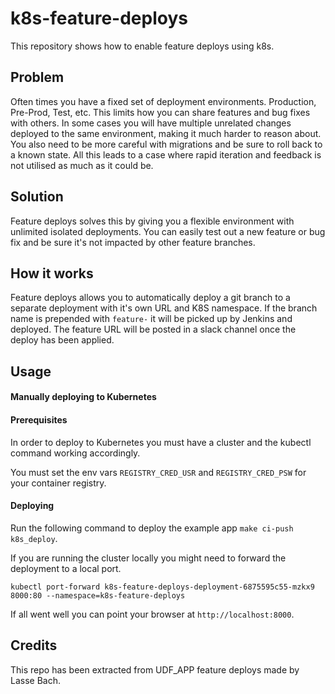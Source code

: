 # k8s-feature-deploys

This repository shows how to enable feature deploys using k8s.

## Problem

Often times you have a fixed set of deployment environments. Production,
Pre-Prod, Test, etc. This limits how you can share features and bug
fixes with others. In some cases you will have multiple unrelated changes
deployed to the same environment, making it much harder to reason about. You
also need to be more careful with migrations and be sure to roll back to a known
state. All this leads to a case where rapid iteration and feedback is not
utilised as much as it could be.

## Solution

Feature deploys solves this by giving you a flexible environment with unlimited
isolated deployments. You can easily test out a new feature or bug fix and be
sure it's not impacted by other feature branches.

## How it works

Feature deploys allows you to automatically deploy a git branch to a separate
deployment with it's own URL and K8S namespace. If the branch name is
prepended with `feature-` it will be picked up by Jenkins and deployed. The
feature URL will be posted in a slack channel once the deploy has been applied.

## Usage

#### Manually deploying to Kubernetes

#### Prerequisites

In order to deploy to Kubernetes you must have a cluster and the kubectl
command working accordingly.

You must set the env vars `REGISTRY_CRED_USR` and `REGISTRY_CRED_PSW` for your
container registry.

#### Deploying

Run the following command to deploy the example app `make ci-push k8s_deploy`.

If you are running the cluster locally you might need to forward the deployment to a local port.

`kubectl port-forward k8s-feature-deploys-deployment-6875595c55-mzkx9 8000:80 --namespace=k8s-feature-deploys`

If all went well you can point your browser at `http://localhost:8000`.

## Credits

This repo has been extracted from UDF_APP feature deploys made by Lasse Bach.

